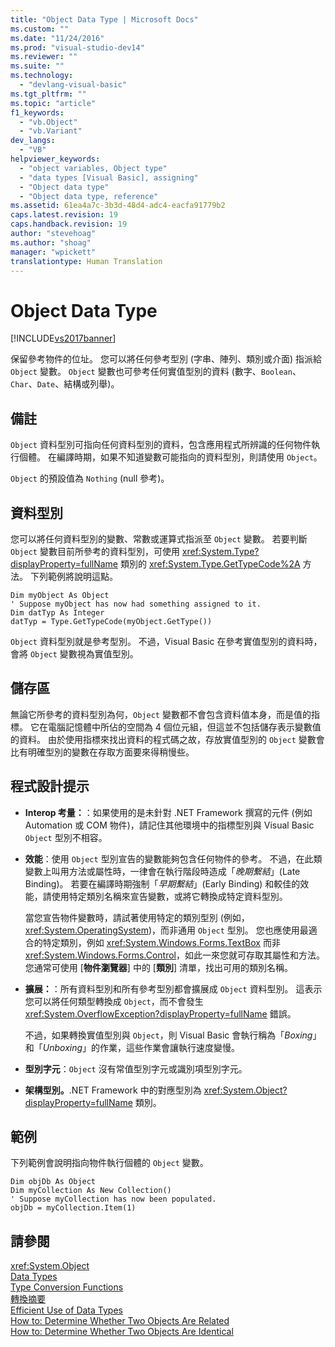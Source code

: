 ```yaml
---
title: "Object Data Type | Microsoft Docs"
ms.custom: ""
ms.date: "11/24/2016"
ms.prod: "visual-studio-dev14"
ms.reviewer: ""
ms.suite: ""
ms.technology: 
  - "devlang-visual-basic"
ms.tgt_pltfrm: ""
ms.topic: "article"
f1_keywords: 
  - "vb.Object"
  - "vb.Variant"
dev_langs: 
  - "VB"
helpviewer_keywords: 
  - "object variables, Object type"
  - "data types [Visual Basic], assigning"
  - "Object data type"
  - "Object data type, reference"
ms.assetid: 61ea4a7c-3b3d-48d4-adc4-eacfa91779b2
caps.latest.revision: 19
caps.handback.revision: 19
author: "stevehoag"
ms.author: "shoag"
manager: "wpickett"
translationtype: Human Translation
---
```

# Object Data Type
[!INCLUDE[vs2017banner](../../../csharp/includes/vs2017banner.md)]

保留參考物件的位址。  您可以將任何參考型別 \(字串、陣列、類別或介面\) 指派給 `Object` 變數。  `Object` 變數也可參考任何實值型別的資料 \(數字、`Boolean`、`Char`、`Date`、結構或列舉\)。  
  
## 備註  
 `Object` 資料型別可指向任何資料型別的資料，包含應用程式所辨識的任何物件執行個體。  在編譯時期，如果不知道變數可能指向的資料型別，則請使用 `Object`。  
  
 `Object` 的預設值為 `Nothing` \(null 參考\)。  
  
## 資料型別  
 您可以將任何資料型別的變數、常數或運算式指派至 `Object` 變數。  若要判斷 `Object` 變數目前所參考的資料型別，可使用 <xref:System.Type?displayProperty=fullName> 類別的 <xref:System.Type.GetTypeCode%2A> 方法。  下列範例將說明這點。  
  
```  
Dim myObject As Object  
' Suppose myObject has now had something assigned to it.  
Dim datTyp As Integer  
datTyp = Type.GetTypeCode(myObject.GetType())  
```  
  
 `Object` 資料型別就是參考型別。  不過，Visual Basic 在參考實值型別的資料時，會將 `Object` 變數視為實值型別。  
  
## 儲存區  
 無論它所參考的資料型別為何，`Object` 變數都不會包含資料值本身，而是值的指標。  它在電腦記憶體中所佔的空間為 4 個位元組，但這並不包括儲存表示變數值的資料。  由於使用指標來找出資料的程式碼之故，存放實值型別的 `Object` 變數會比有明確型別的變數在存取方面要來得稍慢些。  
  
## 程式設計提示  
  
-   **Interop 考量：**：如果使用的是未針對 .NET Framework 撰寫的元件 \(例如 Automation 或 COM 物件\)，請記住其他環境中的指標型別與 Visual Basic `Object` 型別不相容。  
  
-   **效能**：使用 `Object` 型別宣告的變數能夠包含任何物件的參考。  不過，在此類變數上叫用方法或屬性時，一律會在執行階段時造成「*晚期繫結*」\(Late Binding\)。  若要在編譯時期強制「*早期繫結*」\(Early Binding\) 和較佳的效能，請使用特定類別名稱來宣告變數，或將它轉換成特定資料型別。  
  
     當您宣告物件變數時，請試著使用特定的類別型別 \(例如，<xref:System.OperatingSystem>\)，而非通用 `Object` 型別。  您也應使用最適合的特定類別，例如 <xref:System.Windows.Forms.TextBox> 而非 <xref:System.Windows.Forms.Control>，如此一來您就可存取其屬性和方法。  您通常可使用 \[**物件瀏覽器**\] 中的 \[**類別**\] 清單，找出可用的類別名稱。  
  
-   **擴展：**：所有資料型別和所有參考型別都會擴展成 `Object` 資料型別。  這表示您可以將任何類型轉換成 `Object`，而不會發生 <xref:System.OverflowException?displayProperty=fullName> 錯誤。  
  
     不過，如果轉換實值型別與 `Object`，則 Visual Basic 會執行稱為「*Boxing*」和「*Unboxing*」的作業，這些作業會讓執行速度變慢。  
  
-   **型別字元**：`Object` 沒有常值型別字元或識別項型別字元。  
  
-   **架構型別。**.NET Framework 中的對應型別為 <xref:System.Object?displayProperty=fullName> 類別。  
  
## 範例  
 下列範例會說明指向物件執行個體的 `Object` 變數。  
  
```  
Dim objDb As Object  
Dim myCollection As New Collection()  
' Suppose myCollection has now been populated.  
objDb = myCollection.Item(1)  
```  
  
## 請參閱  
 <xref:System.Object>   
 [Data Types](../../../visual-basic/language-reference/data-types/data-type-summary.md)   
 [Type Conversion Functions](../../../visual-basic/language-reference/functions/type-conversion-functions.md)   
 [轉換摘要](../../../visual-basic/language-reference/keywords/conversion-summary.md)   
 [Efficient Use of Data Types](../../../visual-basic/programming-guide/language-features/data-types/efficient-use-of-data-types.md)   
 [How to: Determine Whether Two Objects Are Related](../../../visual-basic/programming-guide/language-features/variables/how-to-determine-whether-two-objects-are-related.md)   
 [How to: Determine Whether Two Objects Are Identical](../../../visual-basic/programming-guide/language-features/variables/how-to-determine-whether-two-objects-are-identical.md)